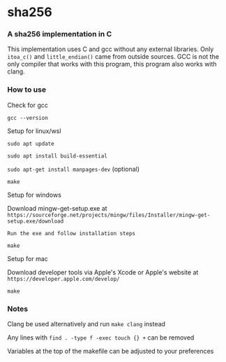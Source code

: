 # sha256

### A sha256 implementation in C

This implementation uses C and gcc without any external libraries. Only `itoa_c()` and `little_endian()` came from outside sources. GCC is not the only compiler that works with this program, this program also works with clang.

### How to use

Check for gcc

`gcc --version`

Setup for linux/wsl

`sudo apt update`

`sudo apt install build-essential`

`sudo apt-get install manpages-dev` (optional)

`make`

Setup for windows

Download mingw-get-setup.exe at `https://sourceforge.net/projects/mingw/files/Installer/mingw-get-setup.exe/download`

`Run the exe and follow installation steps`

`make`

Setup for mac

Download developer tools via Apple's Xcode or Apple's website at `https://developer.apple.com/develop/`

`make`

### Notes

Clang be used alternatively and run `make clang` instead

Any lines with `find . -type f -exec touch {} +` can be removed

Variables at the top of the makefile can be adjusted to your preferences
